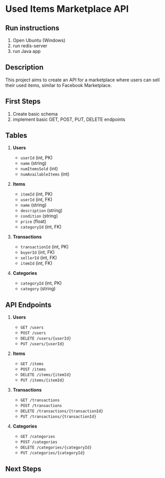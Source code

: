 # Used Items Marketplace API

## Run instructions
1. Open Ubuntu (Windows)
2. run redis-server
3. run Java app

## Description
This project aims to create an API for a marketplace where users can sell their used items, similar to Facebook Marketplace.

## First Steps
1. Create basic schema
2. implement basic GET, POST, PUT, DELETE endpoints

   
## Tables
1. **Users**
   - `userId` (int, PK)
   - `name` (string)
   - `numItemsSold` (int)
   - `numAvailableItems` (int)

2. **Items**
   - `itemId` (int, PK)
   - `userId` (int, FK)
   - `name` (string)
   - `description` (string)
   - `condition` (string)
   - `price` (float)
   - `categoryId` (int, FK)

3. **Transactions**
   - `transactionId` (int, PK)
   - `buyerId` (int, FK)
   - `sellerId` (int, FK)
   - `itemId` (int, FK)

4. **Categories**
   - `categoryId` (int, PK)
   - `category` (string)

## API Endpoints
1. **Users**
   - `GET /users`
   - `POST /users`
   - `DELETE /users/{userId}`
   - `PUT /users/{userId}`

2. **Items**
   - `GET /items`
   - `POST /items`
   - `DELETE /items/{itemId}`
   - `PUT /items/{itemId}`

3. **Transactions**
   - `GET /transactions`
   - `POST /transactions`
   - `DELETE /transactions/{transactionId}`
   - `PUT /transactions/{transactionId}`

4. **Categories**
   - `GET /categories`
   - `POST /categories`
   - `DELETE /categories/{categoryId}`
   - `PUT /categories/{categoryId}`

## Next Steps

